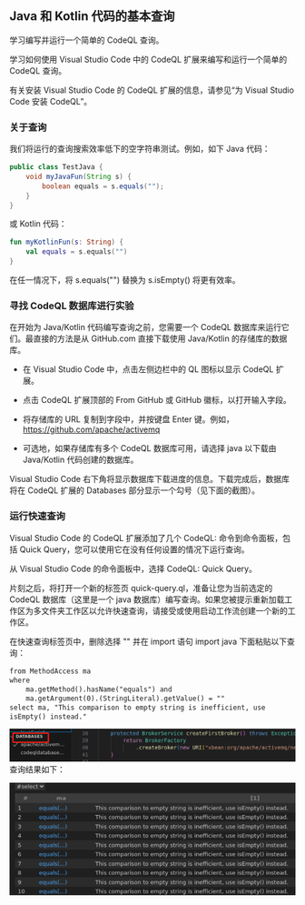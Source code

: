 ## Java 和 Kotlin 代码的基本查询

学习编写并运行一个简单的 CodeQL 查询。

学习如何使用 Visual Studio Code 中的 CodeQL 扩展来编写和运行一个简单的 CodeQL 查询。

有关安装 Visual Studio Code 的 CodeQL 扩展的信息，请参见“为 Visual Studio Code 安装 CodeQL”。

### 关于查询

我们将运行的查询搜索效率低下的空字符串测试。例如，如下 Java 代码：

```java
public class TestJava {
    void myJavaFun(String s) {
        boolean equals = s.equals("");
    }
}
```
或 Kotlin 代码：

```kotlin
fun myKotlinFun(s: String) {
    val equals = s.equals("")
}

```
在任一情况下，将 s.equals("") 替换为 s.isEmpty() 将更有效率。

### 寻找 CodeQL 数据库进行实验
在开始为 Java/Kotlin 代码编写查询之前，您需要一个 CodeQL 数据库来运行它们。最直接的方法是从 GitHub.com 直接下载使用 Java/Kotlin 的存储库的数据库。

- 在 Visual Studio Code 中，点击左侧边栏中的 QL 图标以显示 CodeQL 扩展。

- 点击 CodeQL 扩展顶部的 From GitHub 或 GitHub 徽标，以打开输入字段。

- 将存储库的 URL 复制到字段中，并按键盘 Enter 键。例如，https://github.com/apache/activemq 

- 可选地，如果存储库有多个 CodeQL 数据库可用，请选择 java 以下载由 Java/Kotlin 代码创建的数据库。

Visual Studio Code 右下角将显示数据库下载进度的信息。下载完成后，数据库将在 CodeQL 扩展的 Databases 部分显示一个勾号（见下面的截图）。


### 运行快速查询
Visual Studio Code 的 CodeQL 扩展添加了几个 CodeQL: 命令到命令面板，包括 Quick Query，您可以使用它在没有任何设置的情况下运行查询。

从 Visual Studio Code 的命令面板中，选择 CodeQL: Quick Query。

片刻之后，将打开一个新的标签页 quick-query.ql，准备让您为当前选定的 CodeQL 数据库（这里是一个 java 数据库）编写查询。如果您被提示重新加载工作区为多文件夹工作区以允许快速查询，请接受或使用启动工作流创建一个新的工作区。

在快速查询标签页中，删除选择 "" 并在 import 语句 import java 下面粘贴以下查询：

```
from MethodAccess ma
where
    ma.getMethod().hasName("equals") and
    ma.getArgument(0).(StringLiteral).getValue() = ""
select ma, "This comparison to empty string is inefficient, use isEmpty() instead."
```



![alt text](image.png)
查询结果如下：

![alt text](image-1.png)


